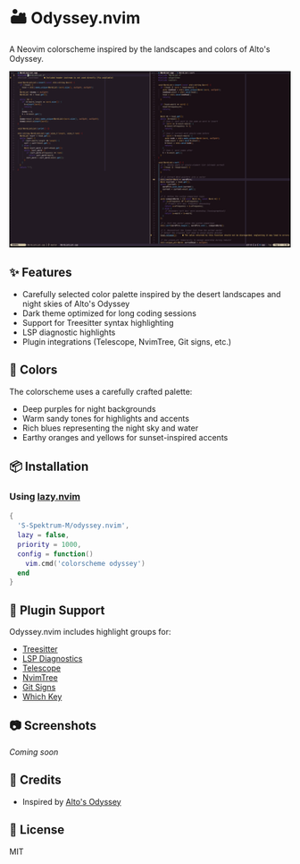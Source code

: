 # 🏜️ Odyssey.nvim

A Neovim colorscheme inspired by the landscapes and colors of Alto's Odyssey.

![demo](Demo.png)

## ✨ Features

- Carefully selected color palette inspired by the desert landscapes and night skies of Alto's Odyssey
- Dark theme optimized for long coding sessions
- Support for Treesitter syntax highlighting
- LSP diagnostic highlights
- Plugin integrations (Telescope, NvimTree, Git signs, etc.)

## 🌙 Colors

The colorscheme uses a carefully crafted palette:
- Deep purples for night backgrounds
- Warm sandy tones for highlights and accents
- Rich blues representing the night sky and water
- Earthy oranges and yellows for sunset-inspired accents

## 📦 Installation

### Using [lazy.nvim](https://github.com/folke/lazy.nvim)

```lua
{
  'S-Spektrum-M/odyssey.nvim',
  lazy = false,
  priority = 1000,
  config = function()
    vim.cmd('colorscheme odyssey')
  end
}
```

## 🔌 Plugin Support

Odyssey.nvim includes highlight groups for:

- [Treesitter](https://github.com/nvim-treesitter/nvim-treesitter)
- [LSP Diagnostics](https://neovim.io/doc/user/lsp.html)
- [Telescope](https://github.com/nvim-telescope/telescope.nvim)
- [NvimTree](https://github.com/kyazdani42/nvim-tree.lua)
- [Git Signs](https://github.com/lewis6991/gitsigns.nvim)
- [Which Key](https://github.com/folke/which-key.nvim)
<!-- - [Indent Blankline](https://github.com/lukas-reineke/indent-blankline.nvim) -->

## 📷 Screenshots

*Coming soon*

## 💖 Credits

- Inspired by [Alto's Odyssey](https://www.altosodyssey.com/)

## 📄 License

MIT
